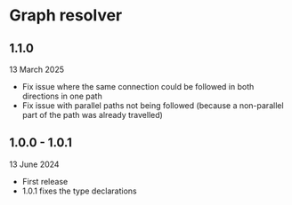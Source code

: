 # Graph resolver

## 1.1.0

13 March 2025

* Fix issue where the same connection could be followed in both directions in one path
* Fix issue with parallel paths not being followed (because a non-parallel part of
  the path was already travelled)

## 1.0.0 - 1.0.1

13 June 2024

* First release
* 1.0.1 fixes the type declarations
